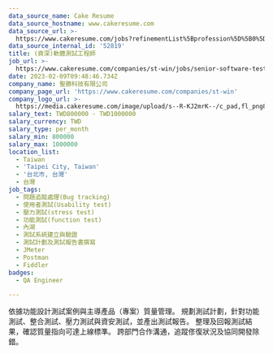 ```yaml
---
data_source_name: Cake Resume
data_source_hostname: www.cakeresume.com
data_source_url: >-
  https://www.cakeresume.com/jobs?refinementList%5Bprofession%5D%5B0%5D=engineering_qa-engineer&refinementList%5Bsalary_type%5D=per_month&refinementList%5Bsalary_currency%5D=TWD&range%5Bsalary_range%5D%5Bmax%5D=600000
data_source_internal_id: '52819'
title: (資深)軟體測試工程師
job_url: >-
  https://www.cakeresume.com/companies/st-win/jobs/senior-software-test-engineer-baf972
date: 2023-02-09T09:48:46.734Z
company_name: 聖勝科技有限公司
company_page_url: 'https://www.cakeresume.com/companies/st-win'
company_logo_url: >-
  https://media.cakeresume.com/image/upload/s--R-KJ2mrK--/c_pad,fl_png8,h_200,w_200/v1653966672/dzaoctwnfg2rfur7y4am.png
salary_text: TWD800000 - TWD1000000
salary_currency: TWD
salary_type: per_month
salary_min: 800000
salary_max: 1000000
location_list:
  - Taiwan
  - 'Taipei City, Taiwan'
  - '台北市, 台灣'
  - 台灣
job_tags:
  - 問題追蹤處理(Bug tracking)
  - 使用者測試(Usability test)
  - 壓力測試(stress test)
  - 功能測試(function test)
  - 內湖
  - 測試系統建立與驗證
  - 測試計劃及測試報告書撰寫
  - JMeter
  - Postman
  - Fiddler
badges:
  - QA Engineer

---
```


依據功能設計測試案例與主導產品（專案）質量管理。 規劃測試計劃，針對功能測試、整合測試、壓力測試與資安測試，並產出測試報告。 整理及回報測試結果，確認質量指向可達上線標準。 跨部門合作溝通，追蹤俢復狀況及協同開發除錯。